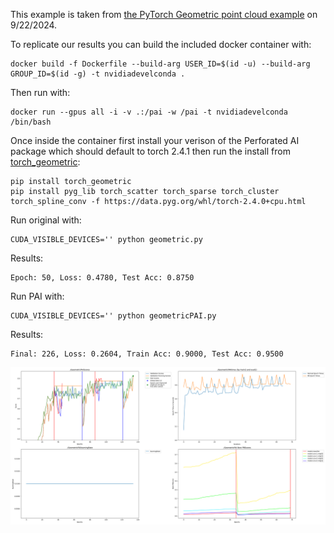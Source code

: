 This example is taken from [the PyTorch Geometric point cloud example](https://pytorch-geometric.readthedocs.io/en/latest/tutorial/point_cloud.html) on 9/22/2024.

To replicate our results you can build the included docker container with:

    docker build -f Dockerfile --build-arg USER_ID=$(id -u) --build-arg GROUP_ID=$(id -g) -t nvidiadevelconda .
    
Then run with:

    docker run --gpus all -i -v .:/pai -w /pai -t nvidiadevelconda /bin/bash

Once inside the container first install your verison of the Perforated AI package which should default to torch 2.4.1 then run the install from [torch_geometric](https://pytorch-geometric.readthedocs.io/en/latest/notes/installation.html):

    pip install torch_geometric
    pip install pyg_lib torch_scatter torch_sparse torch_cluster torch_spline_conv -f https://data.pyg.org/whl/torch-2.4.0+cpu.html

Run original with:

    CUDA_VISIBLE_DEVICES='' python geometric.py
        
Results:

    Epoch: 50, Loss: 0.4780, Test Acc: 0.8750

Run PAI with:

    CUDA_VISIBLE_DEVICES='' python geometricPAI.py

Results:

    Final: 226, Loss: 0.2604, Train Acc: 0.9000, Test Acc: 0.9500

!["Example Output](exampleOutput.png "Example Output")
